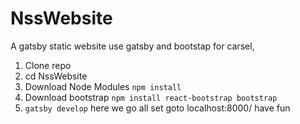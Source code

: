 # NssWebsite
A gatsby static website
use gatsby and bootstap for carsel, 
1. Clone repo 
2. cd NssWebsite
3. Download Node Modules `npm install`
4. Download bootstrap `npm install react-bootstrap bootstrap`
5. `gatsby develop`
here we go all set 
goto localhost:8000/
have fun 
